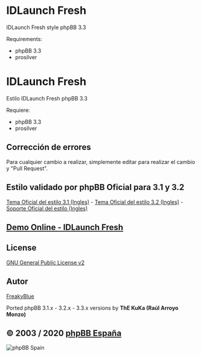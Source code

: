 IDLaunch Fresh 
=========================

IDLaunch Fresh style phpBB 3.3

Requirements:
- phpBB 3.3
- prosilver

IDLaunch Fresh
==========================

Estilo IDLaunch Fresh phpBB 3.3

Requiere:
- phpBB 3.3
- prosilver

## Corrección de errores
Para cualquier cambio a realizar, simplemente editar para realizar el cambio y "Pull Request".

## Estilo validado por phpBB Oficial para 3.1 y 3.2
[Tema Oficial del estilo 3.1 (Ingles)](https://www.phpbb.com/community/viewtopic.php?f=531&t=2314506) - 
[Tema Oficial del estilo 3.2 (Ingles)](https://www.phpbb.com/community/viewtopic.php?f=531&t=2314506) - 
[Soporte Oficial del estilo (Ingles)](https://www.phpbb.com/customise/db/style/idlaunch_fresh_2/support)

## [Demo Online - IDLaunch Fresh](https://www.phpbb-es.com/styles/demo/#idlaunch_fresh)

## License
[GNU General Public License v2](http://opensource.org/licenses/GPL-2.0)

## Autor
[FreakyBlue](https://www.phpbb.com/community/memberlist.php?mode=viewprofile&u=680545)

Ported phpBB 3.1.x - 3.2.x - 3.3.x versions by **ThE KuKa (Raúl Arroyo Monzo)**

## © 2003 / 2020 [phpBB España](https://www.phpbb-es.com)

![phpBB Spain](https://www.phpbb-es.com/images/logo_new_small.png) 
